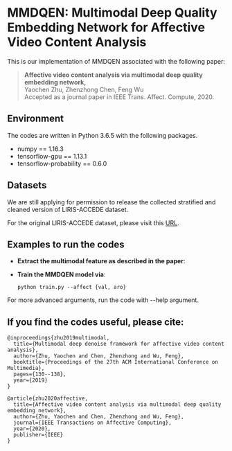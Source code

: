 # MMDQEN: Multimodal Deep Quality Embedding Network for Affective Video Content Analysis

This is our implementation of MMDQEN associated with the following paper:

 >**Affective video content analysis via multimodal deep quality embedding network,**  
 >Yaochen Zhu, Zhenzhong Chen, Feng Wu  
 >Accepted as a journal paper in IEEE Trans. Affect. Compute, 2020.

## Environment

The codes are written in Python 3.6.5 with the following packages.  

- numpy == 1.16.3
- tensorflow-gpu == 1.13.1
- tensorflow-probability == 0.6.0

## Datasets

We are still applying for permission to release the collected stratified and cleaned version of LIRIS-ACCEDE dataset.

For the original LIRIS-ACCEDE dataset, please visit this [URL](https://liris-accede.ec-lyon.fr).

## Examples to run the codes

- **Extract the multimodal feature as described in the paper**: 

- **Train the MMDQEN model via**: 
	
	```python train.py --affect {val, aro}```

For more advanced arguments, run the code with --help argument.
  

## If you find the codes useful, please cite:

	@inproceedings{zhu2019multimodal,
	  title={Multimodal deep denoise framework for affective video content analysis},
	  author={Zhu, Yaochen and Chen, Zhenzhong and Wu, Feng},
	  booktitle={Proceedings of the 27th ACM International Conference on Multimedia},
	  pages={130--138},
	  year={2019}
	}

	@article{zhu2020affective,
	  title={Affective video content analysis via multimodal deep quality embedding network},
	  author={Zhu, Yaochen and Chen, Zhenzhong and Wu, Feng},
	  journal={IEEE Transactions on Affective Computing},
	  year={2020},
	  publisher={IEEE}
	}
